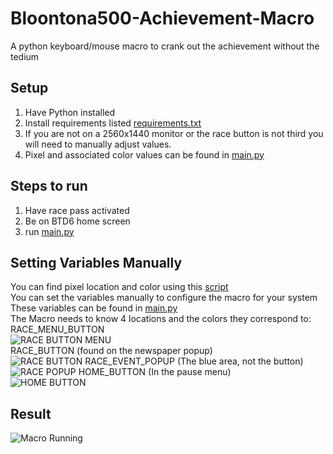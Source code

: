 # Bloontona500-Achievement-Macro
A python keyboard/mouse macro to crank out the achievement without the tedium 

## Setup
1. Have Python installed
2. Install requirements listed [requirements.txt](requirements.txt)
3. If you are not on a 2560x1440 monitor or the race button is not third you will need to manually adjust values. 
4. Pixel and associated color values can be found in [main.py](main.py)

## Steps to run
1. Have race pass activated
2. Be on BTD6 home screen
3. run [main.py](main.py)  

## Setting Variables Manually
You can find pixel location and color using this [script](pixelpointer.py)  
You can set the variables manually to configure the macro for your system  
These variables can be found in [main.py](main.py)  
The Macro needs to know 4 locations and the colors they correspond to:  
RACE_MENU_BUTTON  
![RACE BUTTON MENU](https://github.com/Gumbachi/Bloontona500-Achievement-Macro/blob/media/race_menu_button.jpg?raw=true)   
RACE_BUTTON (found on the newspaper popup)  
![RACE BUTTON](https://github.com/Gumbachi/Bloontona500-Achievement-Macro/blob/media/race_button.jpg?raw=true)
RACE_EVENT_POPUP (The blue area, not the button)  
![RACE POPUP](https://github.com/Gumbachi/Bloontona500-Achievement-Macro/blob/media/race_event_popup.jpg?raw=true) 
HOME_BUTTON (In the pause menu)  
![HOME BUTTON](https://github.com/Gumbachi/Bloontona500-Achievement-Macro/blob/media/home_button.jpg?raw=true) 

## Result  
![Macro Running](https://github.com/Gumbachi/Bloontona500-Achievement-Macro/blob/media/Bloontonagif.gif?raw=true)

